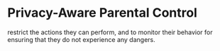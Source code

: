 # Privacy-Aware Parental Control

restrict the actions they can perform, and to monitor their behavior for ensuring that they do not experience any dangers.
